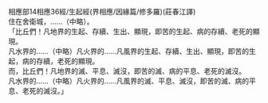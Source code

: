 相應部14相應36經/生起經(界相應/因緣篇/修多羅)(莊春江譯)  
住在舍衛城，……（中略）。  
「比丘們！凡地界的生起、存續、生出、顯現，即苦的生起、病的存續、老死的顯現。  
凡水界的……（中略）凡火界的……凡風界的生起、存續、生出、顯現，即苦的生起，病的存續，老死的顯現。  
而，比丘們！凡地界的滅、平息、滅沒，即苦的滅、病的平息、老死的滅沒。  
凡水界的……（中略）凡火界的……凡風界的滅、平息、滅沒，即苦的滅、病的平息、老死的滅沒。」  
  
  
